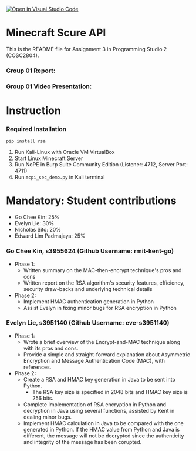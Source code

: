 [![Open in Visual Studio Code](https://classroom.github.com/assets/open-in-vscode-718a45dd9cf7e7f842a935f5ebbe5719a5e09af4491e668f4dbf3b35d5cca122.svg)](https://classroom.github.com/online_ide?assignment_repo_id=11232936&assignment_repo_type=AssignmentRepo)
# Minecraft Scure API
This is the README file for Assignment 3 in Programming Studio 2 (COSC2804).

### Group 01 Report:

### Group 01 Video Presentation:

# Instruction

### Required Installation
```
pip install rsa
```
1) Run Kali-Linux with Oracle VM VirtualBox
2) Start Linux Minecraft Server
3) Run NoPE in Burp Suite Community Edition (Listener: 4712, Server Port: 4711)
4) Run ```mcpi_sec_demo.py``` in Kali terminal

# Mandatory: Student contributions
- Go Chee Kin: 25%
- Evelyn Lie: 30%
- Nicholas Sito: 20%
- Edward Lim Padmajaya: 25%

### Go Chee Kin, s3955624 (Github Username: rmit-kent-go)
- Phase 1:
    - Written summary on the MAC-then-encrypt technique's pros and cons
    - Written report on the RSA algorithm's security features, efficiency, security draw-backs and underlying technical details
- Phase 2:
    - Implement HMAC authentication generation in Python
    - Assist Evelyn in fixing minor bugs for RSA encryption in Python

### Evelyn Lie, s3951140 (Github Username: eve-s3951140)
- Phase 1: 
    - Wrote a brief overview of the Encrypt-and-MAC technique along with its pros and cons.
    - Provide a simple and straight-forward explanation about Asymmetric Encryption and Message Authentication Code (MAC), with references.
- Phase 2:
    - Create a RSA and HMAC key generation in Java to be sent into Python. 
        - The RSA key size is specified in 2048 bits and HMAC key size is 256 bits.
    - Complete Implementation of RSA encryption in Python and decryption in Java using several functions, assisted by Kent in dealing minor bugs.
    - Implement HMAC calculation in Java to be compared with the one generated in Python. If the HMAC value from Python and Java is different, the message will not be decrypted since the authenticity and integrity of the message has been corupted.
